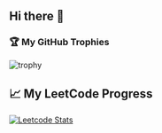 ## Hi there 👋

### 🏆 My GitHub Trophies

![trophy](https://github-profile-trophy.vercel.app/?username=Nav-iq&theme=onedark)

## 📈 My LeetCode Progress

[![Leetcode Stats](https://leetcard.jacoblin.cool/NaveedIqbal?ext=heatmap)](https://leetcode.com/NaveedIqbal)

